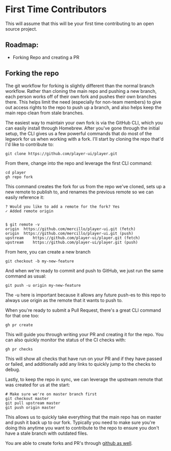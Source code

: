 # First Time Contributors
This will assume that this will be your first time contributing to an open source project.

## Roadmap: 

- Forking Repo and creating a PR

## Forking the repo
The git workflow for forking is slightly different than the normal branch workflow. Rather than cloning the main repo and pushing a new branch, each person works off of their own fork and pushes their own branches there. This helps limit the need (especially for non-team members) to give out access rights to the repo to push up a branch, and also helps keep the main repo clean from stale branches.

The easiest way to maintain your own fork is via the GitHub CLI, which you can easily install through Homebrew. After you've gone through the initial setup, the CLI gives us a few powerful commands that do most of the legwork for us when working with a fork. I'll start by cloning the repo that'd I'd like to contribute to:

```
git clone https://github.com/player-ui/player.git
``````

From there, change into the repo and leverage the first CLI command:

```
cd player
gh repo fork
```

This command creates the fork for us from the repo we've cloned, sets up a new remote to publish to, and renames the previous remote so we can easily reference it:


```
? Would you like to add a remote for the fork? Yes
✓ Added remote origin


$ git remote -v
origin	https://github.com/mercillo/player-ui.git (fetch)
origin	https://github.com/mercillo/player-ui.git (push)
upstream	https://github.com/player-ui/player.git (fetch)
upstream	https://github.com/player-ui/player.git (push)
```

From here, you can create a new branch

```
git checkout -b my-new-feature
```

And when we're ready to commit and push to GitHub, we just run the same command as usual:
```
git push -u origin my-new-feature
```

The -u here is important because it allows any future push-es to this repo to always use origin as the remote that it wants to push to.

When you're ready to submit a Pull Request, there's a great CLI command for that one too:

```
gh pr create
```
This will guide you through writing your PR and creating it for the repo. You can also quickly monitor the status of the CI checks with:

```
gh pr checks
```
This will show all checks that have run on your PR and if they have passed or failed, and additionally add any links to quickly jump to the checks to debug.

Lastly, to keep the repo in sync, we can leverage the upstream remote that was created for us at the start:

```
# Make sure we're on master branch first
git checkout master
git pull upstream master
git push origin master
``````

This allows us to quickly take everything that the main repo has on master and push it back up to our fork. Typically you need to make sure you're doing this anytime you want to contribute to the repo to ensure you don't have a stale branch with outdated files.

You are able to create forks and PR's through [github as well](https://github.com/player-ui/player).



